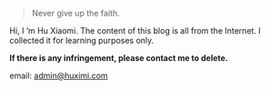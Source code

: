 > Never give up the faith.

Hi, I ’m Hu Xiaomi. The content of this blog is all from the Internet. I collected it for learning purposes only.

**If there is any infringement, please contact me to delete.**

email: [admin@huximi.com](mailto:admin@huximi.com)